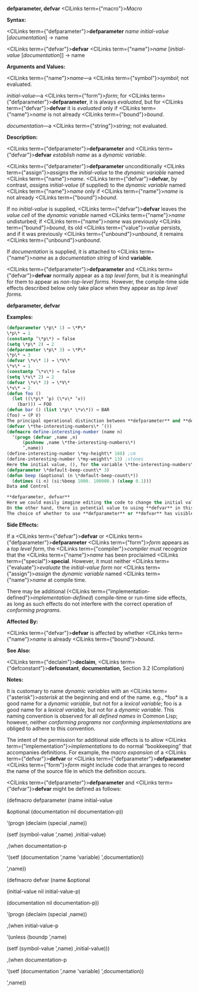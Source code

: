**defparameter, defvar** <ClLinks  term={"macro"}><i>Macro</i></ClLinks> 



**Syntax:** 



<ClLinks  term={"defparameter"}><b>defparameter</b></ClLinks> *name initial-value* [*documentation*] → name 



<ClLinks  term={"defvar"}><b>defvar</b></ClLinks> <ClLinks  term={"name"}><i>name</i></ClLinks> [*initial-value* [*documentation*]] → name 



**Arguments and Values:** 



<ClLinks  term={"name"}><i>name</i></ClLinks>—a <ClLinks  term={"symbol"}><i>symbol</i></ClLinks>; not evaluated. 



*initial-value*—a <ClLinks  term={"form"}><i>form</i></ClLinks>; for <ClLinks  term={"defparameter"}><b>defparameter</b></ClLinks>, it is always *evaluated*, but for <ClLinks  term={"defvar"}><b>defvar</b></ClLinks> it is *evaluated* only if <ClLinks  term={"name"}><i>name</i></ClLinks> is not already <ClLinks  term={"bound"}><i>bound</i></ClLinks>. 



*documentation*—a <ClLinks  term={"string"}><i>string</i></ClLinks>; not evaluated. 



**Description:** 



<ClLinks  term={"defparameter"}><b>defparameter</b></ClLinks> and <ClLinks  term={"defvar"}><b>defvar</b></ClLinks> *establish name* as a *dynamic variable*. 



<ClLinks  term={"defparameter"}><b>defparameter</b></ClLinks> unconditionally <ClLinks  term={"assign"}><i>assigns</i></ClLinks> the *initial-value* to the *dynamic variable* named <ClLinks  term={"name"}><i>name</i></ClLinks>. <ClLinks  term={"defvar"}><b>defvar</b></ClLinks>, by contrast, *assigns initial-value* (if supplied) to the *dynamic variable* named <ClLinks  term={"name"}><i>name</i></ClLinks> only if <ClLinks  term={"name"}><i>name</i></ClLinks> is not already <ClLinks  term={"bound"}><i>bound</i></ClLinks>. 



If no *initial-value* is supplied, <ClLinks  term={"defvar"}><b>defvar</b></ClLinks> leaves the *value cell* of the *dynamic variable* named <ClLinks  term={"name"}><i>name</i></ClLinks> undisturbed; if <ClLinks  term={"name"}><i>name</i></ClLinks> was previously <ClLinks  term={"bound"}><i>bound</i></ClLinks>, its old <ClLinks  term={"value"}><i>value</i></ClLinks> persists, and if it was previously <ClLinks  term={"unbound"}><i>unbound</i></ClLinks>, it remains <ClLinks  term={"unbound"}><i>unbound</i></ClLinks>. 



If *documentation* is supplied, it is attached to <ClLinks  term={"name"}><i>name</i></ClLinks> as a *documentation string* of kind **variable**. 



<ClLinks  term={"defparameter"}><b>defparameter</b></ClLinks> and <ClLinks  term={"defvar"}><b>defvar</b></ClLinks> normally appear as a *top level form*, but it is meaningful for them to appear as *non-top-level forms*. However, the compile-time side effects described below only take place when they appear as *top level forms*. 















**defparameter, defvar** 



**Examples:**
```lisp
(defparameter \*p\* 1) → \*P\* 
\*p\* → 1 
(constantp ’\*p\*) → false 
(setq \*p\* 2) → 2 
(defparameter \*p\* 3) → \*P\* 
\*p\* → 3 
(defvar \*v\* 1) → \*V\* 
\*v\* → 1 
(constantp ’\*v\*) → false 
(setq \*v\* 2) → 2 
(defvar \*v\* 3) → \*V\* 
\*v\* → 2 
(defun foo () 
  (let ((\*p\* ’p) (\*v\* ’v)) 
    (bar))) → FOO 
(defun bar () (list \*p\* \*v\*)) → BAR 
(foo) → (P V) 
The principal operational distinction between **defparameter** and **defvar** is that **defparameter** makes an unconditional assignment to *name*, while **defvar** makes a conditional one. In practice, this means that **defparameter** is useful in situations where loading or reloading the definition would want to pick up a new value of the variable, while **defvar** is used in situations where the old value would want to be retained if the file were loaded or reloaded. For example, one might create a file which contained: 
(defvar \*the-interesting-numbers\* ’()) 
(defmacro define-interesting-number (name n) 
  ‘(progn (defvar ,name ,n) 
	  (pushnew ,name \*the-interesting-numbers\*) 
	  ’,name)) 
(define-interesting-number \*my-height\* 168) ;cm 
(define-interesting-number \*my-weight\* 13) ;stones 
Here the initial value, (), for the variable \*the-interesting-numbers\* is just a seed that we are never likely to want to reset to something else once something has been grown from it. As such, we have used **defvar** to avoid having the \*interesting-numbers\* information reset if the file is loaded a second time. It is true that the two calls to **define-interesting-number** here would be reprocessed, but if there were additional calls in another file, they would not be and that information would be lost. On the other hand, consider the following code: 
(defparameter \*default-beep-count\* 3) 
(defun beep (&optional (n \*default-beep-count\*)) 
  (dotimes (i n) (si:%beep 1000. 100000.) (sleep 0.1))) 
Data and Control 

**defparameter, defvar** 
Here we could easily imagine editing the code to change the initial value of \*default-beep-count\*, and then reloading the file to pick up the new value. In order to make value updating easy, we have used **defparameter**. 
On the other hand, there is potential value to using **defvar** in this situation. For example, suppose that someone had predefined an alternate value for \*default-beep-count\*, or had loaded the file and then manually changed the value. In both cases, if we had used **defvar** instead of **defparameter**, those user preferences would not be overridden by (re)loading the file. 
The choice of whether to use **defparameter** or **defvar** has visible consequences to programs, but is nevertheless often made for subjective reasons. 
```
**Side Effects:** 



If a <ClLinks  term={"defvar"}><b>defvar</b></ClLinks> or <ClLinks  term={"defparameter"}><b>defparameter</b></ClLinks> <ClLinks  term={"form"}><i>form</i></ClLinks> appears as a *top level form*, the <ClLinks  term={"compiler"}><i>compiler</i></ClLinks> must recognize that the <ClLinks  term={"name"}><i>name</i></ClLinks> has been proclaimed <ClLinks  term={"special"}><b>special</b></ClLinks>. However, it must neither <ClLinks  term={"evaluate"}><i>evaluate</i></ClLinks> the *initial-value form* nor <ClLinks  term={"assign"}><i>assign</i></ClLinks> the *dynamic variable* named <ClLinks  term={"name"}><i>name</i></ClLinks> at compile time. 



There may be additional (<ClLinks  term={"implementation-defined"}><i>implementation-defined</i></ClLinks>) compile-time or run-time side effects, as long as such effects do not interfere with the correct operation of *conforming programs*. 



**Affected By:** 



<ClLinks  term={"defvar"}><b>defvar</b></ClLinks> is affected by whether <ClLinks  term={"name"}><i>name</i></ClLinks> is already <ClLinks  term={"bound"}><i>bound</i></ClLinks>. 



**See Also:** 



<ClLinks  term={"declaim"}><b>declaim</b></ClLinks>, <ClLinks  term={"defconstant"}><b>defconstant</b></ClLinks>, **documentation**, Section 3.2 (Compilation) 



**Notes:** 



It is customary to name *dynamic variables* with an <ClLinks  term={"asterisk"}><i>asterisk</i></ClLinks> at the beginning and end of the name. e.g., \*foo\* is a good name for a *dynamic variable*, but not for a *lexical variable*; foo is a good name for a *lexical variable*, but not for a *dynamic variable*. This naming convention is observed for all *defined names* in Common Lisp; however, neither *conforming programs* nor *conforming implementations* are obliged to adhere to this convention. 



The intent of the permission for additional side effects is to allow <ClLinks  term={"implementation"}><i>implementations</i></ClLinks> to do normal “bookkeeping” that accompanies definitions. For example, the *macro expansion* of a <ClLinks  term={"defvar"}><b>defvar</b></ClLinks> or <ClLinks  term={"defparameter"}><b>defparameter</b></ClLinks> <ClLinks  term={"form"}><i>form</i></ClLinks> might include code that arranges to record the name of the source file in which the definition occurs. 



<ClLinks  term={"defparameter"}><b>defparameter</b></ClLinks> and <ClLinks  term={"defvar"}><b>defvar</b></ClLinks> might be defined as follows: 



(defmacro defparameter (name initial-value 



&amp;optional (documentation nil documentation-p)) 



‘(progn (declaim (special ,name)) 



(setf (symbol-value ’,name) ,initial-value) 



,(when documentation-p 



‘(setf (documentation ’,name ’variable) ’,documentation)) 



’,name)) 















(defmacro defvar (name &amp;optional 



(initial-value nil initial-value-p) 



(documentation nil documentation-p)) 



‘(progn (declaim (special ,name)) 



,(when initial-value-p 



‘(unless (boundp ’,name) 



(setf (symbol-value ’,name) ,initial-value))) 



,(when documentation-p 



‘(setf (documentation ’,name ’variable) ’,documentation)) 



’,name)) 




